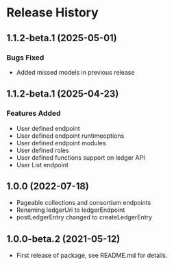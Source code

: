 # Release History

## 1.1.2-beta.1 (2025-05-01)

### Bugs Fixed

- Added missed models in previous release

## 1.1.2-beta.1 (2025-04-23)

### Features Added

- User defined endpoint
- User defined endpoint runtimeoptions
- User defined endpoint modules
- User defined roles 
- User defined functions support on ledger API
- User List endpoint

## 1.0.0 (2022-07-18)

- Pageable collections and consortium endpoints
- Renaming ledgerUri to ledgerEndpoint
- postLedgerEntry changed to createLedgerEntry

## 1.0.0-beta.2 (2021-05-12)

- First release of package, see README.md for details.
